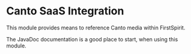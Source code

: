 # Canto SaaS Integration

This module provides means to reference Canto media within FirstSpirit.

The JavaDoc documentation is a good place to start, when using this module.
